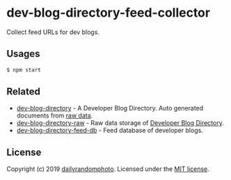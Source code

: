 # dev-blog-directory-feed-collector

Collect feed URLs for dev blogs.


## Usages

```sh
$ npm start
```

## Related

- [dev-blog-directory](https://github.com/dev-blog-directory/dev-blog-directory) - A Developer Blog Directory. Auto generated documents from [raw data](https://github.com/dev-blog-directory/dev-blog-directory-raw).
- [dev-blog-directory-raw](https://github.com/dailyrandomphoto/dev-blog-directory-raw) - Raw data storage of [Developer Blog Directory](https://github.com/dailyrandomphoto/dev-blog-directory).
- [dev-blog-directory-feed-db](https://github.com/dev-blog-directory/dev-blog-directory-feed-db) - Feed database of developer blogs.

## License
Copyright (c) 2019 [dailyrandomphoto][my-url]. Licensed under the [MIT license][license-url].

[my-url]: https://github.com/dailyrandomphoto
[npm-url]: https://www.npmjs.com/package/dev-blog-directory-feed-collector
[travis-url]: https://travis-ci.org/dailyrandomphoto/dev-blog-directory-feed-collector
[coveralls-url]: https://coveralls.io/github/dailyrandomphoto/dev-blog-directory-feed-collector?branch=master
[license-url]: LICENSE
[dependencies-url]: https://david-dm.org/dailyrandomphoto/dev-blog-directory-feed-collector
[devDependencies-url]: https://david-dm.org/dailyrandomphoto/dev-blog-directory-feed-collector?type=dev

[npm-downloads-image]: https://img.shields.io/npm/dm/dev-blog-directory-feed-collector
[npm-version-image]: https://img.shields.io/npm/v/dev-blog-directory-feed-collector
[license-image]: https://img.shields.io/npm/l/dev-blog-directory-feed-collector
[travis-image]: https://img.shields.io/travis/dailyrandomphoto/dev-blog-directory-feed-collector
[coveralls-image]: https://img.shields.io/coveralls/github/dailyrandomphoto/dev-blog-directory-feed-collector
[dependencies-image]: https://img.shields.io/david/dailyrandomphoto/dev-blog-directory-feed-collector
[devDependencies-image]: https://img.shields.io/david/dev/dailyrandomphoto/dev-blog-directory-feed-collector
